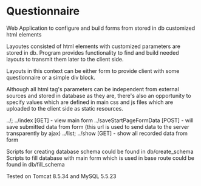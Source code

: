 # Questionnaire
Web Application to configure and build forms from stored in db customized html elements

Layoutes consisted of html elements with customized parameters are stored in db. Program provides functionality to find and build 
needed layouts to transmit them later to the client side.

Layouts in this context can be either form to provide client with some questionnaire or a simple div block.

Although all html tag's parameters can be independent from external sources and stored in database as they are, there's also an opportunity
to specify values which are defined in main css and js files which are uploaded to the client side as static resources.


../; ../index [GET] - view main form
../saveStartPageFormData [POST] - will save submitted data from form (this url is used to send data to the server transparently by ajax)
../list; ../show [GET] - show all recorded data from form

Scripts for creating database schema could be found in db/create_schema
Scripts to fill database with main form which is used in base route could be found in db/fill_schema

Tested on Tomcat 8.5.34 and MySQL 5.5.23
